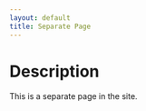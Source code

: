 ```yaml
---
layout: default
title: Separate Page
---
```


# Description

This is a separate page in the site.
